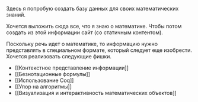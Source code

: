 Здесь я попробую создать базу данных для своих математических знаний.

Хочется выложить сюда все, что я знаю о математике. Чтобы потом создать из этой информации сайт (со статичным контентом). 

Поскольку речь идет о математике, то информацию нужно представлять в специальном формате, который следует еще изобрести. Хочется реализовать следующие фишки.

- [[Контекстное представление информации]]
- [[Безнотационные формулы]]
- [[Использование Coq]]
- [[Упор на алгоритмы]]
- [[Визуализация и интерактивность математических объектов]]

